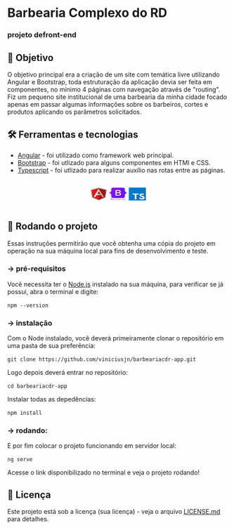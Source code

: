 # Barbearia Complexo do RD
### projeto defront-end

## 📌 Objetivo
O objetivo principal era a criação de um site com temática livre utilizando Angular e Bootstrap, toda estruturação da aplicação devia ser feita em componentes, no mínimo 4 páginas com navegação através de "routing". Fiz um pequeno site institucional de uma barbearia da minha cidade focado apenas em passar algumas informações sobre os barbeiros, cortes e produtos aplicando os parâmetros solicitados.


## 🛠️ Ferramentas e tecnologias

* [Angular](https://angular.io/) - foi utilizado como framework web principal.
* [Bootstrap](https://getbootstrap.com/) - foi utlizado para alguns componentes em HTMl e CSS.
* [Typescript](https://www.typescriptlang.org/) - foi utlizado para realizar auxílio nas rotas entre as páginas.

<div style="display: inline_block; padding: 0 auto" align="center"><br>
  <img align="center" alt="Angular" height="30" width="40" href="#" src="https://raw.githubusercontent.com/devicons/devicon/1119b9f84c0290e0f0b38982099a2bd027a48bf1/icons/angularjs/angularjs-original.svg">
  <img align="center" alt="Bootstrap" height="30" width="40" href="#" src="https://raw.githubusercontent.com/devicons/devicon/1119b9f84c0290e0f0b38982099a2bd027a48bf1/icons/bootstrap/bootstrap-original-wordmark.svg">
  <img align="center" alt="TypeScript" height="30" width="40" href="#" src="https://raw.githubusercontent.com/devicons/devicon/1119b9f84c0290e0f0b38982099a2bd027a48bf1/icons/typescript/typescript-original.svg">
</div>
<br>

## 🚀 Rodando o projeto

Essas instruções permitirão que você obtenha uma cópia do projeto em operação na sua máquina local para fins de desenvolvimento e teste.

### -> pré-requisitos

Você necessita ter o [Node.js](https://nodejs.org/en) instalado na sua máquina, para verificar se já possui, abra o terminal e digite:

```
npm --version
```

### -> instalação

Com o Node instalado, você deverá primeiramente clonar o repositório em uma pasta de sua preferência:

```
git clone https://github.com/viniciusjn/barbeariacdr-app.git
```

Logo depois deverá entrar no repositório:

```
cd barbeariacdr-app
```

Instalar todas as depedências:

```
npm install
```

### -> rodando:

E por fim colocar o projeto funcionando em servidor local:

```
ng serve
```

Acesse o link disponibilizado no terminal e veja o projeto rodando!

## 📄 Licença

Este projeto está sob a licença (sua licença) - veja o arquivo [LICENSE.md](https://github.com/usuario/projeto/licenca) para detalhes.
